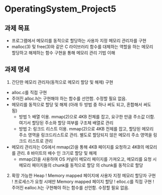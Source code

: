 # OperatingSystem_Project5
## 과제 목표
- 프로그램에서 메모리를 동적으로 할당하는 사용자 지정 메모리 관리자를 구현
- malloc(3) 및 free(3)와 같은 C 라이브러리 함수를 대체하는 역할을 하는 메모리 할당하고 해제하는 함수 구현을 통해 메모리 관리 기법 이해

## 과제 명세
1. 간단한 메모리 관리자(동적으로 메모리 할당 및 해제) 구현
- alloc.c를 직접 구현
- 주어진 alloc.h는 구현해야 하는 함수를 선언함. 수정할 필요 없음.
- 메모리를 동적으로 할당 및 해제 (아래 두 방법 중 하나 써도 되고, 혼합해서 써도 됨)
  - 방법 1: 배열 이용. mmap(2)으로 4KB 전체를 잡고, 요구한 만큼 주소값 더함. 여기서 할당된 주소와 할당 여부를 구조체 배열로 관리
  - 방법 2: 링크드 리스트 이용. mmap(2)으로 4KB 전체를 잡고, 할당된 메모리 주소 영역을 링크드리스트로 관리. 별도로 할당되지 않은 메모리 주소 영역을 링크드 리스트로 관리
- 메모리 관리자는 OS에서 mmap(2)을 통해 4KB 페이지를 요청하고 4KB의 메모리를 관리. 8 바이트의 배수 인 크기로 할당 및 해제
  - mmap(2)을 사용하여 OS 커널이 메모리 페이지를 가져오고, 메모리를 요청 시 메모리 페이지들의 chunk를 동적으로 할당
의 chunk를 동적으로 할당

2. 확장 가능한 Heap
! Memory mapped 페이지에 사용자 지정 메모리 할당자 구현
! 프로세스가 요청 시에만 Memory mapped 페이지 할당
! elloc.c를 직접 구현
! 주어진 ealloc.h는 구현해야 하는 함수를 선언함. 수정할 필요 없음.
